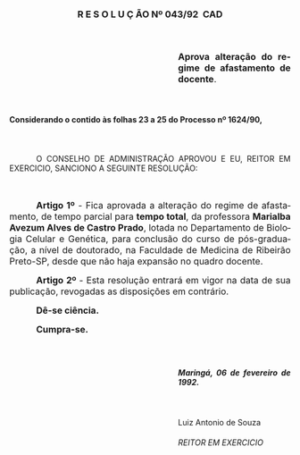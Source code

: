 <body lang=PT-BR style='tab-interval:36.0pt'>

<div class=Section1>

<p class=MsoNormal style='text-align:justify'><![if !supportEmptyParas]>&nbsp;<![endif]><o:p></o:p></p>

<h3 align=center style='text-align:center'>R E S O L U Ç ÃO Nº 043/92  CAD</h3>

<p class=MsoNormal style='text-align:justify'><b><span style='font-size:12.0pt;
mso-bidi-font-size:10.0pt'><![if !supportEmptyParas]>&nbsp;<![endif]><o:p></o:p></span></b></p>

<p class=MsoNormal style='margin-left:8.0cm;text-align:justify'><b><span
style='font-size:12.0pt;mso-bidi-font-size:10.0pt'>Aprova alteração do regime
de afastamento de docente</span></b><span style='font-size:12.0pt;mso-bidi-font-size:
10.0pt'>.<o:p></o:p></span></p>

<p class=MsoNormal style='text-align:justify'><span style='font-size:12.0pt;
mso-bidi-font-size:10.0pt'><![if !supportEmptyParas]>&nbsp;<![endif]><o:p></o:p></span></p>

<h4 style='text-align:justify'>Considerando o contido às folhas 23 a 25 do <b>Processo
nº 1624/90,<o:p></o:p></b></h4>

<p class=MsoNormal style='text-align:justify'><span style='font-size:12.0pt;
mso-bidi-font-size:10.0pt'><![if !supportEmptyParas]>&nbsp;<![endif]><o:p></o:p></span></p>

<p class=MsoBodyText style='text-align:justify;text-indent:36.0pt'>O CONSELHO
DE ADMINISTRAÇÃO APROVOU E EU, REITOR EM EXERCICIO, SANCIONO A SEGUINTE
RESOLUÇÃO:</p>

<p class=MsoNormal style='text-align:justify'><span style='font-size:12.0pt;
mso-bidi-font-size:10.0pt'><![if !supportEmptyParas]>&nbsp;<![endif]><o:p></o:p></span></p>

<p class=MsoNormal style='text-align:justify;text-indent:36.0pt'><b><span
style='font-size:12.0pt;mso-bidi-font-size:10.0pt'>Artigo 1º</span></b><span
style='font-size:12.0pt;mso-bidi-font-size:10.0pt'> - Fica aprovada a alteração
do regime de afastamento, de tempo parcial para <b>tempo total</b>, da
professora <b>Marialba Avezum Alves de Castro Prado</b>, lotada no Departamento
de Biologia Celular e Genética, para conclusão do curso de pós-graduação, a
nível de doutorado, na Faculdade de Medicina de Ribeirão Preto-SP, desde que
não haja expansão no quadro docente.<o:p></o:p></span></p>

<p class=MsoNormal style='text-align:justify;text-indent:36.0pt'><b><span
style='font-size:12.0pt;mso-bidi-font-size:10.0pt'>Artigo 2º </span></b><span
style='font-size:12.0pt;mso-bidi-font-size:10.0pt'>- Esta resolução entrará em
vigor na data de sua publicação, revogadas as disposições em contrário.<o:p></o:p></span></p>

<p class=MsoNormal style='text-align:justify;text-indent:36.0pt'><b><span
style='font-size:12.0pt;mso-bidi-font-size:10.0pt'>Dê-se ciência.<o:p></o:p></span></b></p>

<p class=MsoNormal style='text-align:justify;text-indent:36.0pt'><b><span
style='font-size:12.0pt;mso-bidi-font-size:10.0pt'>Cumpra-se.<o:p></o:p></span></b></p>

<h5 style='text-align:justify'><![if !supportEmptyParas]>&nbsp;<![endif]><o:p></o:p></h5>

<h5 style='margin-left:8.0cm;text-align:justify;page-break-after:auto'>Maringá,
06 de fevereiro de 1992.</h5>

<p class=MsoNormal style='margin-left:8.0cm;text-align:justify'><span
lang=ES-TRAD style='mso-ansi-language:ES-TRAD'><![if !supportEmptyParas]>&nbsp;<![endif]><o:p></o:p></span></p>

<p class=MsoNormal style='margin-left:8.0cm;text-align:justify'><span
lang=ES-TRAD style='mso-ansi-language:ES-TRAD'>Luiz Antonio de Souza<o:p></o:p></span></p>

<h6 style='margin-left:8.0cm;text-align:justify;page-break-after:auto'><span
lang=ES-TRAD>REITOR EM EXERCICIO</span></h6>

</div>

</body>
